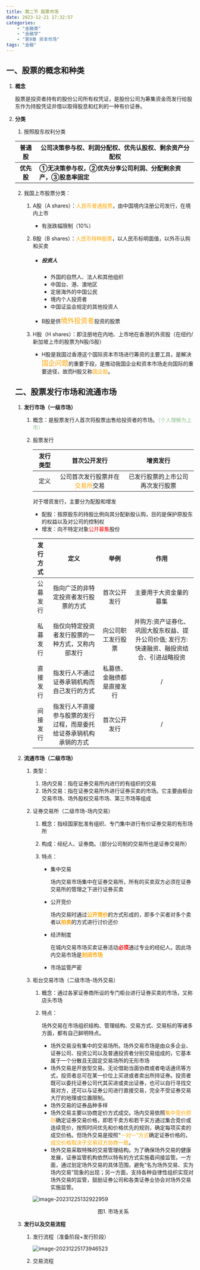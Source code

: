 ```yaml
---
title: 第二节 股票市场
date: 2023-12-21 17:32:57
categories: 
	- "金融类"
	- "金融学"
	- "第9章 资本市场"
tags: "金融"
---
```

## 一、股票的概念和种类

1. **概念**

   ​        股票是投资者持有的股份公司所有权凭证，是股份公司为筹集资金而发行给股东作为持股凭证并借以取得股息和红利的一种有价证券。

2. **分类**

   1. 按照股东权利分类

   |   普通股   | 公司决策参与权、利润分配权、优先认股权、剩余资产分配权       |
   | :--------: | ------------------------------------------------------------ |
   | **优先股** | **①无决策参与权，②优先分享公司利润、分配剩余资产，③股息率固定** |

    2. 我国上市股票分类：

       1. A股（A shares）：<font color='orange'>人民币普通股票</font>，由中国境内注册公司发行，在境内上市

          -  有涨跌幅限制（10%）

       2. B股（B shares）：<font color='orange'>人民币特种股票</font>，以人民币标明面值，以外币认购和买卖

          - ##### 投资人

            - 外国的自然人、法人和其他组织
            - 中国台、港、澳地区
            - 定居海外的中国公民
            - 境内个人投资者
            - 中国证监会规定的其他投资人

          - B股是供<font color='orange' size='4'>境外投资者</font>投资的股票

       3. H股（H shares）：即注册地在内地、上市地在香港的外资股（在纽约/新加坡上市的股票为N股/S股）

          - H股是我国过香港这个国际资本市场进行筹资的主要工具，是解决<font color='orange' size="4">国企问题</font>的重要于段，是推动我国企业和资本市场走向国际的重要途径，故而H股又称<font color='orange'>国企股</font>。

   ## 二、股票发行市场和流通市场

   1. **发行市场（一级市场）**

      1. 概念：是股票发行人首次将股票出售给投资者的市场。<font color='DarkSeaGreen'>（个人理解为上市）</font>

      2. 股票发行

         | 发行类型 |                        首次公开发行                        |             增资发行             |
         | :------: | :--------------------------------------------------------: | :------------------------------: |
         |   定义   | 公司首次发行股票并在<font color='orange'>交易所</font>交易 | 已发行股票的上市公司再次发行股票 |

         对于增资发行，主要分为配股和增发

         - 配股：按原股东的持股比例向其分配新股认购，目的是保护原股东的权益以及对公司的控制权
         - 增发：向不特定对象<font color='red'>公开募集</font>股份

         | 发行方式 |                             定义                             |            举例            |                             作用                             |
         | :------: | :----------------------------------------------------------: | :------------------------: | :----------------------------------------------------------: |
         | 公募发行 |             指向广泛的非特定投资者发行股票的方式             |        首次公开发行        |                    主要用于大资金量的募集                    |
         | 私募发行 |       指仅向特定投资者发行股票的一种方式，又称内部发行       |     向公司职工发行股票     | 并购方:资产证券化、巩固大股东权益、提升公司价值; 发行方: 快速融资、融投资结合、引进战略投资 |
         | 直接发行 |          指发行人不通过证券承销机构而自己发行的方式          | 私募债、金融债都是直接发行 |                              /                               |
         | 间接发行 | 指发行人不直接参与股票的发行过程，而是委托给证券承销机构承销的方式 |        首次公开发行        |                              /                               |

   2. **流通市场（二级市场）**

      1. 类型：
         1. 场内交易：指在证券交易所内进行的有组织的交易
         2. 场外交易：指在证券交易所外进行证券买卖的市场。它主要由柜台交易市场、场外股权交易市场、第三市场等组成
      
      2. 证券交易所（二级市场-场内交易）
      
         1. 概念：指经国家批准有组织、专门集中进行有价证券交易的有形场所
      
         2. 构成：经纪人、证券商。（部分公司制的交易所也是证券交易所）
      
         3. 特点：
      
            - 集中交易
      
              场内交易市场集中在证券交易所，所有的买卖双方必须在证券交易所的管理之下进行证券买卖
      
            - 公开竞价
      
              场内交易时通过<font color='orange'>**公开竞价**</font>的方式形成的，即多个买者对多个卖者以<font color='orange'>**拍卖**</font>的方式进行讨价还价
      
            - 经济制度
      
              在城内交易市场买卖证券活动<font color='red'>**必须**</font>通过专业的经纪人。因此场内交易市场是<font color='orange'>**封闭市场**</font>
      
            - 市场监管严密
      
      3. 柜台交易市场（二级市场-场外交易）
      
         1. 概念：通过各家证券商所设的专门柜台进行证券买卖的市场，又称店头市场
      
         2. 特点：
      
            场外交易在市场组织结构、管理结构、交易方式、交易标的等诸多方面，都有自己鲜明特点。
      
            - 场外交易没有集中的交易场所。场外交易市场是由众多企业、证券公司、投资公司以及普通投资者分别交易组成的，它基本属于一个分散且无固定交易场所的无形市场
            - 场外交易是开放型交易。无论借助当面协商或者电话通讯等方式，投资者总可在某一价位上买进或者卖出所持证券。投资者既可以委托证券公司代其买进或卖出证券，也可以自行寻找交易对方，还可以与证券公司进行直接交易，完全不受证券交易大厅的地理或位置限制。
            - 场外交易的证券品种多样
            - 场外交易主要以协商定价方式成交。场内交易依照<font color='orange'>集中竞价原则</font>确定证券交易价格，即若干卖方和若干买方通过集合竞价或连续竞价，按照时间优先和价格优先的规则，确定每项买卖的成交价格。但场外交易是按照“<font color='orange'>一对一”方式</font>确定证券价格的，<font color='orange'>成交价格取决于交易双方协商一致</font>。
            - 场外交易采取特殊的交易管理结构。为了确保场外交易的健康发展，证券监管机构依然以特有的方式实施着间接监管。一方面，通过划定场外交易的具体范围，避免“名为场外交易、实为场内交易”现象的出现；另一方面，支持各种自律性组织实现对场外交易的监管，鼓励证券公司和各类证券业协会对场外交易实施监管。
      
         ![image-20231225132922959](D:\基础应用\typora\image-20231225132922959.png)
      
         <center>图1. 市场关系</center>
   
   3. **发行以及交易流程**
   
      1. 发行流程（准备阶段+发行阶段）
   
         ![image-20231225173946523](D:\基础应用\typora\image-20231225173946523.png)
   
         
   
      2. 交易流程
   
         

​				
